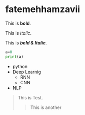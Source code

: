 # fatemehhamzavii

This is **bold**.

This is *Italic*.

This is ***bold & Italic***.

```python
a=0
print(a)
```

- python
- Deep Learnig
  - RNN
  - CNN
- NLP

> This is Test.
> > This is another

